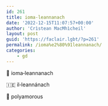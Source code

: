 ```yaml
---
id: 261
title: ioma‑leannanach
date: '2022-12-15T11:07:57+00:00'
author: 'Crìstean MacMhìcheil'
layout: post
guid: 'https://faclair.lgbt/?p=261'
permalink: /ioma%e2%80%91leannanach/
categories:
    - gd
---
```


&#x1f3f4;&#xe0067;&#xe0062;&#xe0073;&#xe0063;&#xe0074;&#xe007f; ioma‑leannanach

&#x1f1ee;&#x1f1ea; il‑leannánach

&#x1f3f4;&#xe0067;&#xe0062;&#xe0065;&#xe006e;&#xe0067;&#xe007f; polyamorous